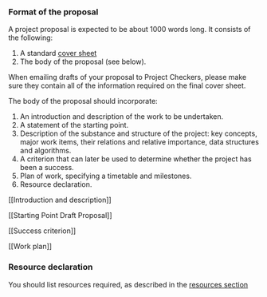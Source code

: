 ### Format of the proposal

A project proposal is expected to be about 1000 words long. It consists of the following:

1. A standard [cover sheet](https://www.cst.cam.ac.uk/files/proposalform.pdf)
2. The body of the proposal (see below).

When emailing drafts of your proposal to Project Checkers, please make sure they contain all of the information required on the final cover sheet.

The body of the proposal should incorporate:

1. An introduction and description of the work to be undertaken.
2. A statement of the starting point.
3. Description of the substance and structure of the project: key concepts, major work items, their relations and relative importance, data structures and algorithms.
4. A criterion that can later be used to determine whether the project has been a success.
5. Plan of work, specifying a timetable and milestones.
6. Resource declaration.

[[Introduction and description]]

[[Starting Point Draft Proposal]]

[[Success criterion]]

[[Work plan]]

### Resource declaration

You should list resources required, as described in the [resources section](https://www.cst.cam.ac.uk/teaching/part-ii/projects/project-proposal#resources)